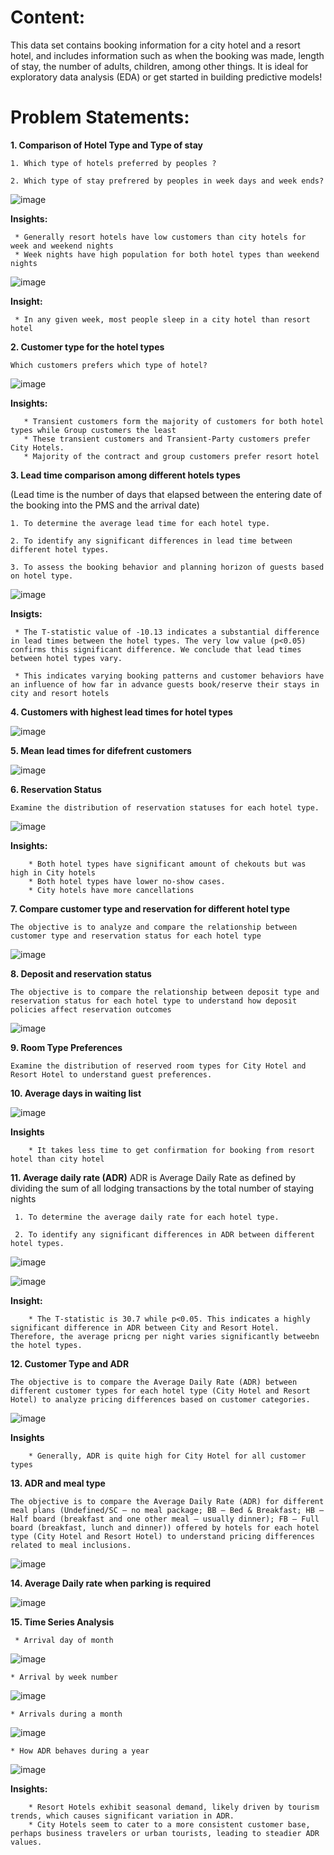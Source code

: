 # Content:

This data set contains booking information for a city hotel and a resort hotel, and includes information such as when the booking was made, length of stay, the number of adults, children, among other things. It is ideal for exploratory data analysis (EDA) or get started in building predictive models!

# Problem Statements:

**1. Comparison of Hotel Type and Type of stay**

    1. Which type of hotels preferred by peoples ?
    
    2. Which type of stay prefrered by peoples in week days and week ends?

![image](https://github.com/user-attachments/assets/f4b5017a-be7a-42c9-a3cd-c169ef8e909f)

   **Insights:**

     * Generally resort hotels have low customers than city hotels for week and weekend nights
     * Week nights have high population for both hotel types than weekend nights

![image](https://github.com/user-attachments/assets/d5ccbeb8-808a-4b9d-9fac-69a5a1a785ca)

   **Insight:**

     * In any given week, most people sleep in a city hotel than resort hotel



**2. Customer type for the hotel types**

    Which customers prefers which type of hotel?

![image](https://github.com/user-attachments/assets/d1f7789a-19d0-448b-9ac2-c6b0406b2202)


   **Insights:**

       * Transient customers form the majority of customers for both hotel types while Group customers the least
       * These transient customers and Transient-Party customers prefer City Hotels.
       * Majority of the contract and group customers prefer resort hotel


    
**3. Lead time comparison among different hotels types** 

(Lead time is the number of days that elapsed between the entering date of the booking into the PMS and the arrival date)

    1. To determine the average lead time for each hotel type.
   
    2. To identify any significant differences in lead time between different hotel types.
   
    3. To assess the booking behavior and planning horizon of guests based on hotel type.

![image](https://github.com/user-attachments/assets/1017005c-09e7-4f4b-b742-f6b8df6d55ef)


   **Insigts:**

     * The T-statistic value of -10.13 indicates a substantial difference in lead times between the hotel types. The very low value (p<0.05) confirms this significant difference. We conclude that lead times between hotel types vary.

     * This indicates varying booking patterns and customer behaviors have an influence of how far in advance guests book/reserve their stays in city and resort hotels



**4. Customers with highest lead times for hotel types**

![image](https://github.com/user-attachments/assets/7a965e8d-5265-4601-87b8-5dbcdf94d0a8)



**5. Mean lead times for difefrent customers**

![image](https://github.com/user-attachments/assets/61a9aebc-b9d2-465e-83ac-5de36f6ecb38)



**6. Reservation Status**

    Examine the distribution of reservation statuses for each hotel type.

 ![image](https://github.com/user-attachments/assets/0792d394-81f9-4cc4-a984-e47955044243)

   **Insights:**

        * Both hotel types have significant amount of chekouts but was high in City hotels
        * Both hotel types have lower no-show cases.
        * City hotels have more cancellations

**7. Compare customer type and reservation for different hotel type**
   
    The objective is to analyze and compare the relationship between customer type and reservation status for each hotel type

![image](https://github.com/user-attachments/assets/2725afd6-de0b-4a38-93e1-e1f6bd21ef9c)


**8. Deposit and reservation status**
   
    The objective is to compare the relationship between deposit type and reservation status for each hotel type to understand how deposit policies affect reservation outcomes

![image](https://github.com/user-attachments/assets/2bd5f676-1455-4042-bb6c-07fd4629090d)


**9. Room Type Preferences**

    Examine the distribution of reserved room types for City Hotel and Resort Hotel to understand guest preferences.

**10. Average days in waiting list**

![image](https://github.com/user-attachments/assets/451390a6-a253-4767-a42b-7bab4df0269c)

   **Insights**

        * It takes less time to get confirmation for booking from resort hotel than city hotel

**11. Average daily rate (ADR)**
ADR is Average Daily Rate as defined by dividing the sum of all lodging transactions by the total number of staying nights

     1. To determine the average daily rate for each hotel type.
    
     2. To identify any significant differences in ADR between different hotel types.

 ![image](https://github.com/user-attachments/assets/6c7c2aaa-91db-4e01-bb55-da198dc625b3)

 ![image](https://github.com/user-attachments/assets/24579432-5256-4555-b778-556f81f9910c)

 


   **Insight:**

        * The T-statistic is 30.7 while p<0.05. This indicates a highly significant difference in ADR between City and Resort Hotel. Therefore, the average pricng per night varies significantly betweebn the hotel types.


**12. Customer Type and ADR**

    The objective is to compare the Average Daily Rate (ADR) between different customer types for each hotel type (City Hotel and Resort Hotel) to analyze pricing differences based on customer categories.

  ![image](https://github.com/user-attachments/assets/b8f1fa70-b3e0-4b75-8b3c-ca797efc93ee)

   **Insights**

        * Generally, ADR is quite high for City Hotel for all customer types
        

**13. ADR and meal type**

    The objective is to compare the Average Daily Rate (ADR) for different meal plans (Undefined/SC – no meal package; BB – Bed & Breakfast; HB – Half board (breakfast and one other meal – usually dinner); FB – Full board (breakfast, lunch and dinner)) offered by hotels for each hotel type (City Hotel and Resort Hotel) to understand pricing differences related to meal inclusions.

![image](https://github.com/user-attachments/assets/386ee857-6eca-43f3-aa3b-f3d795a0520a)


**14. Average Daily rate when parking is required**

![image](https://github.com/user-attachments/assets/9ecfa71b-fc1d-4ab5-a2ab-9fba20956432)



**15. Time Series Analysis**

     * Arrival day of month

![image](https://github.com/user-attachments/assets/e0340393-bda3-4800-8206-a47532f93f1f)

    * Arrival by week number
    
![image](https://github.com/user-attachments/assets/d6cb6a5c-1973-4420-9e59-41b8a35a6edc)


    * Arrivals during a month

![image](https://github.com/user-attachments/assets/69941934-0215-4cad-ba8d-e14e7710c956)


    * How ADR behaves during a year

![image](https://github.com/user-attachments/assets/6c5d10b9-6ce7-4a72-914b-c5aaacc0f8ae)


   **Insights:**

        * Resort Hotels exhibit seasonal demand, likely driven by tourism trends, which causes significant variation in ADR.
        * City Hotels seem to cater to a more consistent customer base, perhaps business travelers or urban tourists, leading to steadier ADR values.
